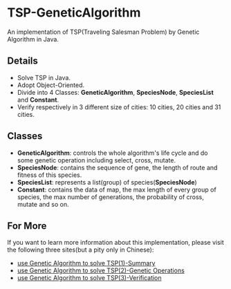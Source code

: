 # TSP-GeneticAlgorithm
An implementation of TSP(Traveling Salesman Problem) by Genetic Algorithm in Java.
## Details
* Solve TSP in Java.
* Adopt Object-Oriented.
* Divide into 4 Classes: __GeneticAlgorithm__, __SpeciesNode__, __SpeciesList__ and __Constant__.
* Verify respectively in 3 different size of cities: 10 cities, 20 cities and 31 cities.

## Classes
* __GeneticAlgorithm__: controls the whole algorithm's life cycle and do some genetic operation including select, cross, mutate.
* __SpeciesNode__: contains the sequence of gene, the length of route and fitness of this species.
* __SpeciesList__: represents a list(group) of species(__SpeciesNode__)
* __Constant__: contains the data of map, the max length of every group of species, the max number of generations, the probability of cross, mutate and so on.

## For More
If you want to learn more information about this implementation, please visit the following three sites(but a pity only in Chinese):
* [use Genetic Algorithm to solve TSP(1)-Summary](http://yaochenkun.cn/index.php/2016/12/03/gene_article/)
* [use Genetic Algorithm to solve TSP(2)-Genetic Operations](http://yaochenkun.cn/index.php/2016/12/04/gene2_article/)
* [use Genetic Algorithm to solve TSP(3)-Verification](http://yaochenkun.cn/index.php/2016/12/05/generesult_article/)
